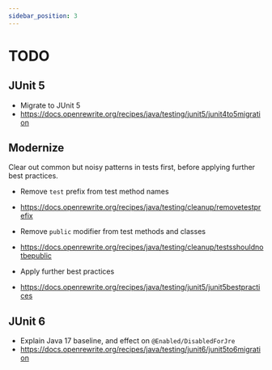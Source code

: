 ```yaml
---
sidebar_position: 3
---
```


# TODO

## JUnit 5
- Migrate to JUnit 5
- https://docs.openrewrite.org/recipes/java/testing/junit5/junit4to5migration

## Modernize
Clear out common but noisy patterns in tests first, before applying further best practices.

- Remove `test` prefix from test method names
- https://docs.openrewrite.org/recipes/java/testing/cleanup/removetestprefix

- Remove `public` modifier from test methods and classes
- https://docs.openrewrite.org/recipes/java/testing/cleanup/testsshouldnotbepublic


- Apply further best practices
- https://docs.openrewrite.org/recipes/java/testing/junit5/junit5bestpractices

## JUnit 6
- Explain Java 17 baseline, and effect on `@Enabled/DisabledForJre`
- https://docs.openrewrite.org/recipes/java/testing/junit6/junit5to6migration
